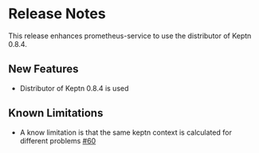 # Release Notes

This release enhances prometheus-service to use the distributor of Keptn 0.8.4.

## New Features

- Distributor of Keptn 0.8.4 is used

## Known Limitations
- A know limitation is that the same keptn context is calculated for different problems [#60](https://github.com/keptn-contrib/prometheus-service/issues/60)
